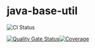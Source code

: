 # java-base-util

![CI Status](https://github.com/lqj155/java-base-util/actions/workflows/ci.yaml/badge.svg)

[![Quality Gate Status](https://sonarcloud.io/api/project_badges/measure?project=lqj155_java-base-util&metric=alert_status)](https://sonarcloud.io/summary/new_code?id=lqj155_java-base-util)[![Coverage](https://sonarcloud.io/api/project_badges/measure?project=lqj155_java-base-util&metric=coverage)](https://sonarcloud.io/summary/new_code?id=lqj155_java-base-util)
